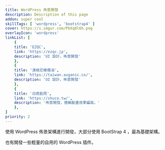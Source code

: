 ```yaml
---
title: WordPress 佈景開發
description: Description of this page
addon: super cool
skillTags: [ 'wordpress', 'bootstrap4' ]
cover: https://i.imgur.com/PbXq0l6h.png
overlayIcon: 'wordpress'
linkList: [
    { 
    title: 'EZQC',
    link: 'https://ezqc.jp',
    description: 'UI 設計，佈景開發'
    },
    {
    title: '澳根尼橄欖油',
    link: 'https://taiwan.auganic.co/',
    description: 'UI 設計，佈景開發'
    },
    {
    title: '日商創周',
    link: 'https://shuco.tw/',
    description: '佈景開發，捲軸動畫效果編寫。'
    },
]
priority: 2
---
```


使用 WordPress 佈景架構進行開發，大部分使用 BootStrap 4 ，最為基礎架構。

也有開發一些輕量的自用的 WordPress 插件。
